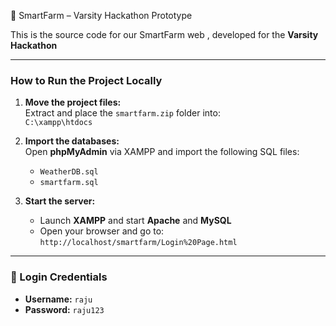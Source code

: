 🌱 SmartFarm – Varsity Hackathon Prototype

This is the source code for our SmartFarm web , developed for the **Varsity Hackathon**

---

### How to Run the Project Locally

1. **Move the project files:**  
   Extract and place the `smartfarm.zip` folder into:  
   `C:\xampp\htdocs`

2. **Import the databases:**  
   Open **phpMyAdmin** via XAMPP and import the following SQL files:  
   - `WeatherDB.sql`  
   - `smartfarm.sql`

3. **Start the server:**  
   - Launch **XAMPP** and start **Apache** and **MySQL**  
   - Open your browser and go to:  
     `http://localhost/smartfarm/Login%20Page.html`

---

### 🔐 Login Credentials

- **Username:** `raju`  
- **Password:** `raju123`



